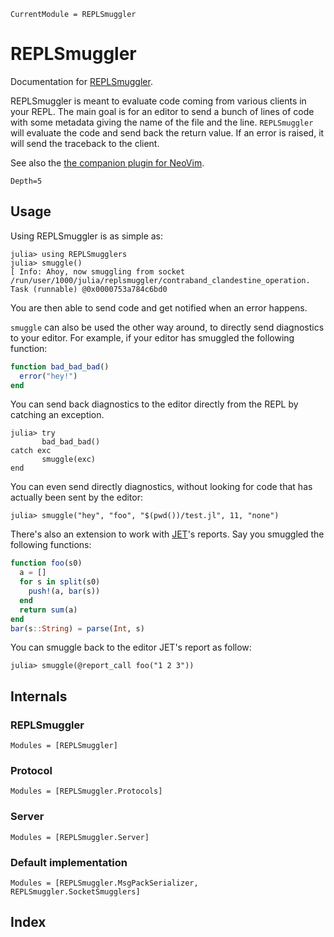 ```@meta
CurrentModule = REPLSmuggler
```

# REPLSmuggler

Documentation for [REPLSmuggler](https://github.com/klafyvel/REPLSmuggler.jl).

REPLSmuggler is meant to evaluate code coming from various clients in your REPL. The main goal is for an editor to send a bunch of lines of code with some metadata giving the name of the file and the line. `REPLSmuggler` will evaluate the code and send back the return value. If an error is raised, it will send the traceback to the client.

See also the [the companion plugin for NeoVim](https://github.com/klafyvel/nvim-smuggler).

```@contents
Depth=5
```

## Usage

Using REPLSmuggler is as simple as:
```julia-repl
julia> using REPLSmugglers
julia> smuggle()
[ Info: Ahoy, now smuggling from socket /run/user/1000/julia/replsmuggler/contraband_clandestine_operation.
Task (runnable) @0x0000753a784c6bd0
```

You are then able to send code and get notified when an error happens.

`smuggle` can also be used the other way around, to directly send diagnostics
to your editor. For example, if your editor has smuggled the following function:
```julia
function bad_bad_bad()
  error("hey!")
end
```
You can send back diagnostics to the editor directly from the REPL by catching 
an exception.
```julia-repl
julia> try
       bad_bad_bad()
catch exc
       smuggle(exc)
end
```

You can even send directly diagnostics, without looking for code that has actually
been sent by the editor:
```julia-repl
julia> smuggle("hey", "foo", "$(pwd())/test.jl", 11, "none")
```

There's also an extension to work with [JET](https://github.com/aviatesk/JET.jl)'s 
reports. Say you smuggled the following functions:
```julia
function foo(s0)
  a = []
  for s in split(s0)
    push!(a, bar(s))
  end
  return sum(a)
end
bar(s::String) = parse(Int, s)
```
You can smuggle back to the editor JET's report as follow:
```julia-repl
julia> smuggle(@report_call foo("1 2 3"))
```

## Internals

### REPLSmuggler

```@autodocs
Modules = [REPLSmuggler]
```

### Protocol

```@autodocs
Modules = [REPLSmuggler.Protocols]
```

### Server

```@autodocs
Modules = [REPLSmuggler.Server]
```

### Default implementation

```@autodocs
Modules = [REPLSmuggler.MsgPackSerializer, REPLSmuggler.SocketSmugglers]
```

## Index

```@index
```

